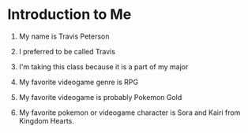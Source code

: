 # Introduction to Me

1. My name is Travis Peterson

2. I preferred to be called Travis

3. I'm taking this class because it is a part of my major

4. My favorite videogame genre is RPG

5. My favorite videogame is probably Pokemon Gold
6. My favorite pokemon or videogame character is Sora and Kairi from Kingdom Hearts.